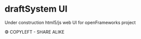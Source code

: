 # draftSystem UI
Under construction html5/js web UI for openFrameworks project 

🄯 COPYLEFT - SHARE ALIKE
